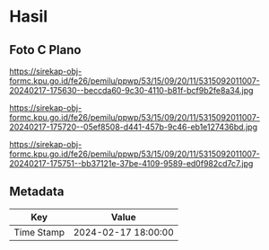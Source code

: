# Hasil

## Foto C Plano

https://sirekap-obj-formc.kpu.go.id/fe26/pemilu/ppwp/53/15/09/20/11/5315092011007-20240217-175630--beccda60-9c30-4110-b81f-bcf9b2fe8a34.jpg

https://sirekap-obj-formc.kpu.go.id/fe26/pemilu/ppwp/53/15/09/20/11/5315092011007-20240217-175720--05ef8508-d441-457b-9c46-eb1e127436bd.jpg

https://sirekap-obj-formc.kpu.go.id/fe26/pemilu/ppwp/53/15/09/20/11/5315092011007-20240217-175751--bb37121e-37be-4109-9589-ed0f982cd7c7.jpg


## Metadata

| Key        | Value               |
| ---------- | ------------------- |
| Time Stamp | 2024-02-17 18:00:00 |




